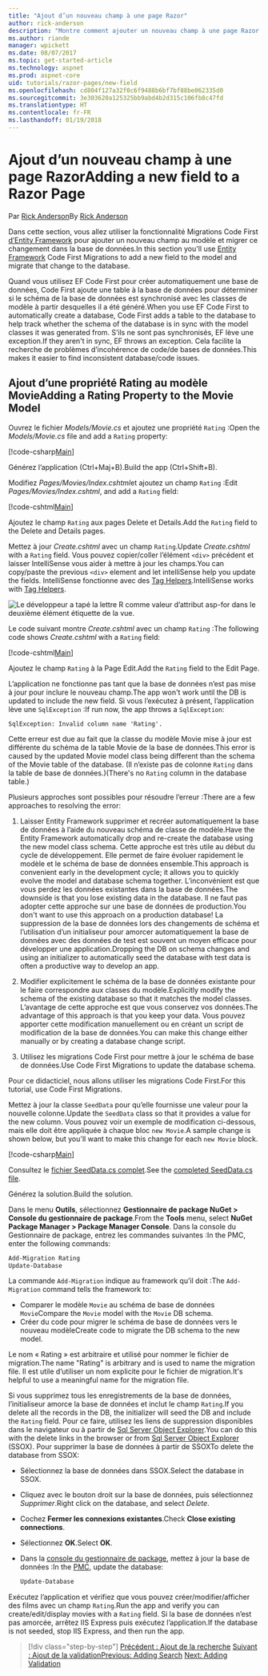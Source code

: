 ```yaml
---
title: "Ajout d’un nouveau champ à une page Razor"
author: rick-anderson
description: "Montre comment ajouter un nouveau champ à une page Razor avec Entity Framework Core"
ms.author: riande
manager: wpickett
ms.date: 08/07/2017
ms.topic: get-started-article
ms.technology: aspnet
ms.prod: aspnet-core
uid: tutorials/razor-pages/new-field
ms.openlocfilehash: cd804f127a32f0c6f9488b6bf7bf88be062335d0
ms.sourcegitcommit: 3e303620a125325bb9abd4b2d315c106fb8c47fd
ms.translationtype: HT
ms.contentlocale: fr-FR
ms.lasthandoff: 01/19/2018
---
```

# <a name="adding-a-new-field-to-a-razor-page"></a><span data-ttu-id="bde00-103">Ajout d’un nouveau champ à une page Razor</span><span class="sxs-lookup"><span data-stu-id="bde00-103">Adding a new field to a Razor Page</span></span>

<span data-ttu-id="bde00-104">Par [Rick Anderson](https://twitter.com/RickAndMSFT)</span><span class="sxs-lookup"><span data-stu-id="bde00-104">By [Rick Anderson](https://twitter.com/RickAndMSFT)</span></span>

<span data-ttu-id="bde00-105">Dans cette section, vous allez utiliser la fonctionnalité Migrations Code First [d’Entity Framework](https://docs.microsoft.com/ef/core/get-started/aspnetcore/new-db) pour ajouter un nouveau champ au modèle et migrer ce changement dans la base de données.</span><span class="sxs-lookup"><span data-stu-id="bde00-105">In this section you'll use [Entity Framework](https://docs.microsoft.com/ef/core/get-started/aspnetcore/new-db) Code First Migrations to add a new field to the model and migrate that change to the database.</span></span>

<span data-ttu-id="bde00-106">Quand vous utilisez EF Code First pour créer automatiquement une base de données, Code First ajoute une table à la base de données pour déterminer si le schéma de la base de données est synchronisé avec les classes de modèle à partir desquelles il a été généré.</span><span class="sxs-lookup"><span data-stu-id="bde00-106">When you use EF Code First to automatically create a database, Code First adds a table to the database to help track whether the schema of the database is in sync with the model classes it was generated from.</span></span> <span data-ttu-id="bde00-107">S’ils ne sont pas synchronisés, EF lève une exception.</span><span class="sxs-lookup"><span data-stu-id="bde00-107">If they aren't in sync, EF throws an exception.</span></span> <span data-ttu-id="bde00-108">Cela facilite la recherche de problèmes d’incohérence de code/de bases de données.</span><span class="sxs-lookup"><span data-stu-id="bde00-108">This makes it easier to find inconsistent database/code issues.</span></span>

## <a name="adding-a-rating-property-to-the-movie-model"></a><span data-ttu-id="bde00-109">Ajout d’une propriété Rating au modèle Movie</span><span class="sxs-lookup"><span data-stu-id="bde00-109">Adding a Rating Property to the Movie Model</span></span>

<span data-ttu-id="bde00-110">Ouvrez le fichier *Models/Movie.cs* et ajoutez une propriété `Rating` :</span><span class="sxs-lookup"><span data-stu-id="bde00-110">Open the *Models/Movie.cs* file and add a `Rating` property:</span></span>

[!code-csharp[Main](razor-pages-start/sample/RazorPagesMovie/Models/MovieDateRating.cs?highlight=11&range=7-18)]

<span data-ttu-id="bde00-111">Générez l’application (Ctrl+Maj+B).</span><span class="sxs-lookup"><span data-stu-id="bde00-111">Build the app (Ctrl+Shift+B).</span></span>

<span data-ttu-id="bde00-112">Modifiez *Pages/Movies/Index.cshtml*et ajoutez un champ `Rating` :</span><span class="sxs-lookup"><span data-stu-id="bde00-112">Edit *Pages/Movies/Index.cshtml*, and add a `Rating` field:</span></span>

[!code-cshtml[Main](razor-pages-start/sample/RazorPagesMovie/Pages/Movies/Index.cshtml?highlight=40-42,61-63)]

<span data-ttu-id="bde00-113">Ajoutez le champ `Rating` aux pages Delete et Details.</span><span class="sxs-lookup"><span data-stu-id="bde00-113">Add the `Rating` field to the Delete and Details pages.</span></span>

<span data-ttu-id="bde00-114">Mettez à jour *Create.cshtml* avec un champ `Rating`.</span><span class="sxs-lookup"><span data-stu-id="bde00-114">Update *Create.cshtml* with a `Rating` field.</span></span> <span data-ttu-id="bde00-115">Vous pouvez copier/coller l’élément `<div>` précédent et laisser IntelliSense vous aider à mettre à jour les champs.</span><span class="sxs-lookup"><span data-stu-id="bde00-115">You can copy/paste the previous `<div>` element and let intelliSense help you update the fields.</span></span> <span data-ttu-id="bde00-116">IntelliSense fonctionne avec des [Tag Helpers](xref:mvc/views/tag-helpers/intro).</span><span class="sxs-lookup"><span data-stu-id="bde00-116">IntelliSense works with [Tag Helpers](xref:mvc/views/tag-helpers/intro).</span></span>

![Le développeur a tapé la lettre R comme valeur d’attribut asp-for dans le deuxième élément étiquette de la vue.](new-field/_static/cr.png)

<span data-ttu-id="bde00-120">Le code suivant montre *Create.cshtml* avec un champ `Rating` :</span><span class="sxs-lookup"><span data-stu-id="bde00-120">The following code shows *Create.cshtml* with a `Rating` field:</span></span>

[!code-cshtml[Main](razor-pages-start/sample/RazorPagesMovie/Pages/Movies/Create.cshtml?highlight=36-40)]

<span data-ttu-id="bde00-121">Ajoutez le champ `Rating` à la Page Edit.</span><span class="sxs-lookup"><span data-stu-id="bde00-121">Add the `Rating` field to the Edit Page.</span></span>

<span data-ttu-id="bde00-122">L’application ne fonctionne pas tant que la base de données n’est pas mise à jour pour inclure le nouveau champ.</span><span class="sxs-lookup"><span data-stu-id="bde00-122">The app won't work until the DB is updated to include the new field.</span></span> <span data-ttu-id="bde00-123">Si vous l’exécutez à présent, l’application lève une `SqlException` :</span><span class="sxs-lookup"><span data-stu-id="bde00-123">If run now, the app throws a `SqlException`:</span></span>

```
SqlException: Invalid column name 'Rating'.
```

<span data-ttu-id="bde00-124">Cette erreur est due au fait que la classe du modèle Movie mise à jour est différente du schéma de la table Movie de la base de données.</span><span class="sxs-lookup"><span data-stu-id="bde00-124">This error is caused by the updated Movie model class being different than the schema of the Movie table of the database.</span></span> <span data-ttu-id="bde00-125">(Il n’existe pas de colonne `Rating` dans la table de base de données.)</span><span class="sxs-lookup"><span data-stu-id="bde00-125">(There's no `Rating` column in the database table.)</span></span>

<span data-ttu-id="bde00-126">Plusieurs approches sont possibles pour résoudre l’erreur :</span><span class="sxs-lookup"><span data-stu-id="bde00-126">There are a few approaches to resolving the error:</span></span>

1. <span data-ttu-id="bde00-127">Laisser Entity Framework supprimer et recréer automatiquement la base de données à l’aide du nouveau schéma de classe de modèle.</span><span class="sxs-lookup"><span data-stu-id="bde00-127">Have the Entity Framework automatically drop and re-create the database using  the new model class schema.</span></span> <span data-ttu-id="bde00-128">Cette approche est très utile au début du cycle de développement. Elle permet de faire évoluer rapidement le modèle et le schéma de base de données ensemble.</span><span class="sxs-lookup"><span data-stu-id="bde00-128">This approach is convenient early in the development cycle; it allows you to quickly evolve the model and database schema together.</span></span> <span data-ttu-id="bde00-129">L’inconvénient est que vous perdez les données existantes dans la base de données.</span><span class="sxs-lookup"><span data-stu-id="bde00-129">The downside is that you lose existing data in the database.</span></span> <span data-ttu-id="bde00-130">Il ne faut pas adopter cette approche sur une base de données de production.</span><span class="sxs-lookup"><span data-stu-id="bde00-130">You don't want to use this approach on a production database!</span></span> <span data-ttu-id="bde00-131">La suppression de la base de données lors des changements de schéma et l’utilisation d’un initialiseur pour amorcer automatiquement la base de données avec des données de test est souvent un moyen efficace pour développer une application.</span><span class="sxs-lookup"><span data-stu-id="bde00-131">Dropping the DB on schema changes and using an initializer to automatically seed the database with test data is often a productive way to develop an app.</span></span>

2. <span data-ttu-id="bde00-132">Modifier explicitement le schéma de la base de données existante pour le faire correspondre aux classes du modèle.</span><span class="sxs-lookup"><span data-stu-id="bde00-132">Explicitly modify the schema of the existing database so that it matches the model classes.</span></span> <span data-ttu-id="bde00-133">L’avantage de cette approche est que vous conservez vos données.</span><span class="sxs-lookup"><span data-stu-id="bde00-133">The advantage of this approach is that you keep your data.</span></span> <span data-ttu-id="bde00-134">Vous pouvez apporter cette modification manuellement ou en créant un script de modification de la base de données.</span><span class="sxs-lookup"><span data-stu-id="bde00-134">You can make this change either manually or by creating a database change script.</span></span>

3. <span data-ttu-id="bde00-135">Utilisez les migrations Code First pour mettre à jour le schéma de base de données.</span><span class="sxs-lookup"><span data-stu-id="bde00-135">Use Code First Migrations to update the database schema.</span></span>

<span data-ttu-id="bde00-136">Pour ce didacticiel, nous allons utiliser les migrations Code First.</span><span class="sxs-lookup"><span data-stu-id="bde00-136">For this tutorial, use Code First Migrations.</span></span>

<span data-ttu-id="bde00-137">Mettez à jour la classe `SeedData` pour qu’elle fournisse une valeur pour la nouvelle colonne.</span><span class="sxs-lookup"><span data-stu-id="bde00-137">Update the `SeedData` class so that it provides a value for the new column.</span></span> <span data-ttu-id="bde00-138">Vous pouvez voir un exemple de modification ci-dessous, mais elle doit être appliquée à chaque bloc `new Movie`.</span><span class="sxs-lookup"><span data-stu-id="bde00-138">A sample change is shown below, but you'll want to make this change for each `new Movie` block.</span></span>

[!code-csharp[Main](razor-pages-start/sample/RazorPagesMovie/Models/SeedDataRating.cs?name=snippet1&highlight=8)]

<span data-ttu-id="bde00-139">Consultez le [fichier SeedData.cs complet](https://github.com/aspnet/Docs/blob/master/aspnetcore/tutorials/razor-pages/razor-pages-start/sample/RazorPagesMovie/Models/SeedDataRating.cs).</span><span class="sxs-lookup"><span data-stu-id="bde00-139">See the [completed SeedData.cs file](https://github.com/aspnet/Docs/blob/master/aspnetcore/tutorials/razor-pages/razor-pages-start/sample/RazorPagesMovie/Models/SeedDataRating.cs).</span></span>

<span data-ttu-id="bde00-140">Générez la solution.</span><span class="sxs-lookup"><span data-stu-id="bde00-140">Build the solution.</span></span>

<a name="pmc"></a> <span data-ttu-id="bde00-141">Dans le menu **Outils**, sélectionnez **Gestionnaire de package NuGet > Console du gestionnaire de package**.</span><span class="sxs-lookup"><span data-stu-id="bde00-141">From the **Tools** menu, select **NuGet Package Manager > Package Manager Console**.</span></span>
<span data-ttu-id="bde00-142">Dans la console du Gestionnaire de package, entrez les commandes suivantes :</span><span class="sxs-lookup"><span data-stu-id="bde00-142">In the PMC, enter the following commands:</span></span>

```powershell
Add-Migration Rating
Update-Database
```

<span data-ttu-id="bde00-143">La commande `Add-Migration` indique au framework qu’il doit :</span><span class="sxs-lookup"><span data-stu-id="bde00-143">The `Add-Migration` command tells the framework to:</span></span>

* <span data-ttu-id="bde00-144">Comparer le modèle `Movie` au schéma de base de données `Movie`</span><span class="sxs-lookup"><span data-stu-id="bde00-144">Compare the `Movie` model with the `Movie` DB schema.</span></span>
* <span data-ttu-id="bde00-145">Créer du code pour migrer le schéma de base de données vers le nouveau modèle</span><span class="sxs-lookup"><span data-stu-id="bde00-145">Create code to migrate the DB schema to the new model.</span></span>

<span data-ttu-id="bde00-146">Le nom « Rating » est arbitraire et utilisé pour nommer le fichier de migration.</span><span class="sxs-lookup"><span data-stu-id="bde00-146">The name "Rating" is arbitrary and is used to name the migration file.</span></span> <span data-ttu-id="bde00-147">Il est utile d’utiliser un nom explicite pour le fichier de migration.</span><span class="sxs-lookup"><span data-stu-id="bde00-147">It's helpful to use a meaningful name for the migration file.</span></span>

<a name="ssox"></a> <span data-ttu-id="bde00-148">Si vous supprimez tous les enregistrements de la base de données, l’initialiseur amorce la base de données et inclut le champ `Rating`.</span><span class="sxs-lookup"><span data-stu-id="bde00-148">If you delete all the records in the DB, the initializer will seed the DB and include the `Rating` field.</span></span> <span data-ttu-id="bde00-149">Pour ce faire, utilisez les liens de suppression disponibles dans le navigateur ou à partir de [Sql Server Object Explorer](xref:tutorials/razor-pages/sql#ssox).</span><span class="sxs-lookup"><span data-stu-id="bde00-149">You can do this with the delete links in the browser or from [Sql Server Object Explorer](xref:tutorials/razor-pages/sql#ssox) (SSOX).</span></span> <span data-ttu-id="bde00-150">Pour supprimer la base de données à partir de SSOX</span><span class="sxs-lookup"><span data-stu-id="bde00-150">To delete the database from SSOX:</span></span>

* <span data-ttu-id="bde00-151">Sélectionnez la base de données dans SSOX.</span><span class="sxs-lookup"><span data-stu-id="bde00-151">Select the database in SSOX.</span></span>
* <span data-ttu-id="bde00-152">Cliquez avec le bouton droit sur la base de données, puis sélectionnez *Supprimer*.</span><span class="sxs-lookup"><span data-stu-id="bde00-152">Right click on the database, and select *Delete*.</span></span>
* <span data-ttu-id="bde00-153">Cochez **Fermer les connexions existantes**.</span><span class="sxs-lookup"><span data-stu-id="bde00-153">Check **Close existing connections**.</span></span>
* <span data-ttu-id="bde00-154">Sélectionnez **OK**.</span><span class="sxs-lookup"><span data-stu-id="bde00-154">Select **OK**.</span></span>
* <span data-ttu-id="bde00-155">Dans la [console du gestionnaire de package](xref:tutorials/razor-pages/new-field#pmc), mettez à jour la base de données :</span><span class="sxs-lookup"><span data-stu-id="bde00-155">In the [PMC](xref:tutorials/razor-pages/new-field#pmc), update the database:</span></span>

  ```powershell
  Update-Database
  ```

<span data-ttu-id="bde00-156">Exécutez l’application et vérifiez que vous pouvez créer/modifier/afficher des films avec un champ `Rating`.</span><span class="sxs-lookup"><span data-stu-id="bde00-156">Run the app and verify you can create/edit/display movies with a `Rating` field.</span></span> <span data-ttu-id="bde00-157">Si la base de données n’est pas amorcée, arrêtez IIS Express puis exécutez l’application.</span><span class="sxs-lookup"><span data-stu-id="bde00-157">If the database is not seeded, stop IIS Express, and then run the app.</span></span>

>[!div class="step-by-step"]
<span data-ttu-id="bde00-158">[Précédent : Ajout de la recherche](xref:tutorials/razor-pages/search)
[Suivant : Ajout de la validation](xref:tutorials/razor-pages/validation)</span><span class="sxs-lookup"><span data-stu-id="bde00-158">[Previous: Adding Search](xref:tutorials/razor-pages/search)
[Next: Adding Validation](xref:tutorials/razor-pages/validation)</span></span>
